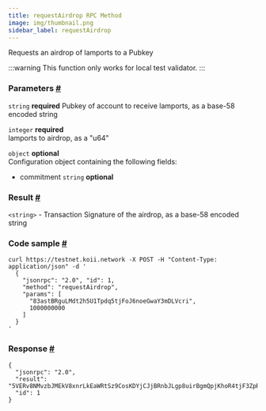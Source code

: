 ```yaml
--- 
title: requestAirdrop RPC Method 
image: img/thumbnail.png 
sidebar_label: requestAirdrop 
---  
```



Requests an airdrop of lamports to a Pubkey

:::warning 
This function only works for local test validator. 
::: 

### Parameters [#](#parameters)
`string` **required** 
Pubkey of account to receive lamports, as a base-58 encoded string  

`integer` **required**  
lamports to airdrop, as a "u64"

`object` **optional**  
Configuration object containing the following fields:
- commitment `string` **optional**  

### Result [#](#result)

`<string>` - Transaction Signature of the airdrop, as a base-58 encoded string

### Code sample [#](#code-sample)

```
curl https://testnet.koii.network -X POST -H "Content-Type: application/json" -d '
  {
    "jsonrpc": "2.0", "id": 1,
    "method": "requestAirdrop",
    "params": [
      "83astBRguLMdt2h5U1Tpdq5tjFoJ6noeGwaY3mDLVcri",
      1000000000
    ]
  }
'
```


### Response [#](#response)

```
{
  "jsonrpc": "2.0",
  "result": "5VERv8NMvzbJMEkV8xnrLkEaWRtSz9CosKDYjCJjBRnbJLgp8uirBgmQpjKhoR4tjF3ZpRzrFmBV6UjKdiSZkQUW",
  "id": 1
}
```

